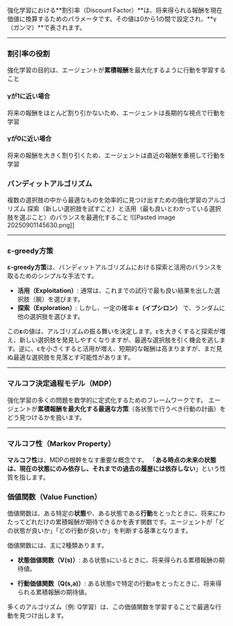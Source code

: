 強化学習における**割引率（Discount Factor）**は、将来得られる報酬を現在価値に換算するためのパラメータです。その値は0から1の間で設定され、**γ（ガンマ）**で表されます。

---
### 割引率の役割
強化学習の目的は、エージェントが**累積報酬**を最大化するように行動を学習すること
#### γが1に近い場合
将来の報酬をほとんど割り引かないため、エージェントは長期的な視点で行動を学習
#### γが0に近い場合
将来の報酬を大きく割り引くため、エージェントは直近の報酬を重視して行動を学習
### **バンディットアルゴリズム**
複数の選択肢の中から最適なものを効率的に見つけ出すための強化学習のアルゴリズム
探索（新しい選択肢を試すこと）と活用（最も良いとわかっている選択肢を選ぶこと）のバランスを最適化すること
![[Pasted image 20250901145630.png]]

---
### **ε-greedy方策**

**ε-greedy方策**は、バンディットアルゴリズムにおける探索と活用のバランスを取るためのシンプルな手法です。
- **活用（Exploitation）**: 通常は、これまでの試行で最も良い結果を出した選択肢（腕）を選びます。
- **探索（Exploration）**: しかし、一定の確率 **ε（イプシロン）** で、ランダムに他の選択肢を選びます。

この**ε**の値は、アルゴリズムの振る舞いを決定します。εを大きくすると探索が増え、新しい選択肢を発見しやすくなりますが、最適な選択肢を引く機会を逃します。逆に、εを小さくすると活用が増え、短期的な報酬は高まりますが、まだ見ぬ最適な選択肢を見落とす可能性があります。

---
### **マルコフ決定過程モデル（MDP）**
強化学習の多くの問題を数学的に定式化するためのフレームワークです。
エージェントが**累積報酬を最大化する最適な方策**（各状態で行うべき行動の計画）をどう見つけるかを扱います。

---
### **マルコフ性（Markov Property）**

**マルコフ性**は、MDPの根幹をなす重要な概念です。 「**ある時点の未来の状態は、現在の状態にのみ依存し、それまでの過去の履歴には依存しない**」という性質を指します。
### **価値関数（Value Function）**

価値関数は、ある特定の**状態**や、ある状態である**行動**をとったときに、将来にわたってどれだけの累積報酬が期待できるかを表す関数です。エージェントが「どの状態が良いか」「どの行動が良いか」を判断する基準となります。

価値関数には、主に2種類あります。

- **状態価値関数（V(s)）**: ある状態sにいるときに、将来得られる累積報酬の期待値。
    
- **行動価値関数（Q(s,a)）**: ある状態sで特定の行動aをとったときに、将来得られる累積報酬の期待値。
    

多くのアルゴリズム（例: Q学習）は、この価値関数を学習することで最適な行動を見つけ出します。